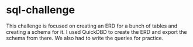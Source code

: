 # sql-challenge

This challenge is focused on creating an ERD for a bunch of tables and creating a schema for it. I used QuickDBD to create the ERD and export the schema from there.
We also had to write the queries for practice.
